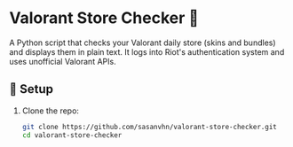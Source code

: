 # Valorant Store Checker 🎯

A Python script that checks your Valorant daily store (skins and bundles) and displays them in plain text. It logs into Riot's authentication system and uses unofficial Valorant APIs.

## 🔧 Setup

1. Clone the repo:
   ```bash
   git clone https://github.com/sasanvhn/valorant-store-checker.git
   cd valorant-store-checker